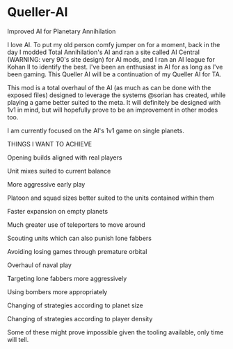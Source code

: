 Queller-AI
==========

Improved AI for Planetary Annihilation

I love AI. To put my old person comfy jumper on for a moment, back in the day I modded Total Annihilation's AI and ran a site called AI Central (WARNING: very 90's site design) for AI mods, and I ran an AI league for Kohan II to identify the best. I've been an enthusiast in AI for as long as I've been gaming. This Queller AI will be a continuation of my Queller AI for TA.

This mod is a total overhaul of the AI (as much as can be done with the exposed files) designed to leverage the systems @sorian has created, while playing a game better suited to the meta. It will definitely be designed with 1v1 in mind, but will hopefully prove to be an improvement in other modes too.

I am currently focused on the AI's 1v1 game on single planets.

THINGS I WANT TO ACHIEVE

Opening builds aligned with real players

Unit mixes suited to current balance

More aggressive early play

Platoon and squad sizes better suited to the units contained within them

Faster expansion on empty planets

Much greater use of teleporters to move around

Scouting units which can also punish lone fabbers

Avoiding losing games through premature orbital

Overhaul of naval play

Targeting lone fabbers more aggressively

Using bombers more appropriately

Changing of strategies according to planet size

Changing of strategies according to player density

Some of these might prove impossible given the tooling available, only time will tell.
